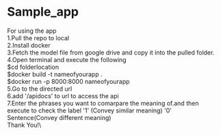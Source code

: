 # Sample_app
For using the app\
1.Pull the repo to local\
2.Install docker\
3.Fetch the model file from google drive and copy it into the pulled folder.\
4.Open terminal and execute the following\
  $cd folderlocation\
  $docker build -t nameofyourapp .\
  $docker run -p 8000:8000 nameofyourapp\
5.Go to the directed url\
6.add '/apidocs' to url to access the api\
7.Enter the phrases you want to comarpare the meaning of.and then execute to check the label '1' (Convey similar meaning) '0' Sentence(Convey different meaning)\
Thank You!\
